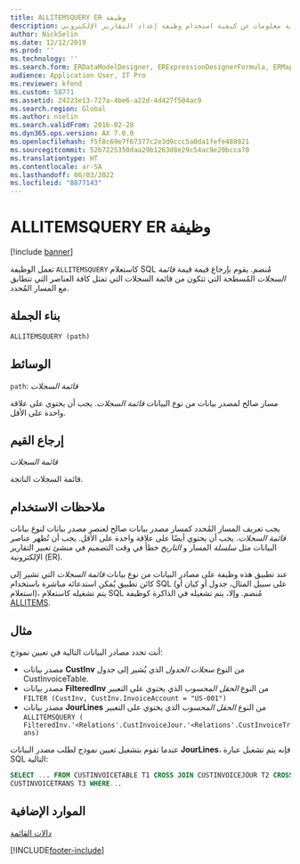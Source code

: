 ```yaml
---
title: ALLITEMSQUERY ER وظيفة
description: توفر هذه المقالة معلومات عن كيفية استخدام وظيفة إعداد التقارير الإلكتروني ALLITEMSQUERY‏ (ER).
author: NickSelin
ms.date: 12/12/2019
ms.prod: ''
ms.technology: ''
ms.search.form: ERDataModelDesigner, ERExpressionDesignerFormula, ERMappedFormatDesigner, ERModelMappingDesigner
audience: Application User, IT Pro
ms.reviewer: kfend
ms.custom: 58771
ms.assetid: 24223e13-727a-4be6-a22d-4d427f504ac9
ms.search.region: Global
ms.author: nselin
ms.search.validFrom: 2016-02-28
ms.dyn365.ops.version: AX 7.0.0
ms.openlocfilehash: f5f8c69e7f67377c2e3d9ccc5a0da1fefe488921
ms.sourcegitcommit: 52b7225350daa29b1263d8e29c54ac9e20bcca70
ms.translationtype: HT
ms.contentlocale: ar-SA
ms.lasthandoff: 06/03/2022
ms.locfileid: "8877143"
---
```

# <a name="allitemsquery-er-function"></a>ALLITEMSQUERY ER وظيفة

[!include [banner](../includes/banner.md)]

تعمل الوظيفة `ALLITEMSQUERY` كاستعلام SQL مُنضم. يقوم بإرجاع قيمة قيمة *قائمة السجلات* المٌسطحة التي تتكون من قائمة السجلات التي تمثل كافة العناصر التي تتطابق مع المسار المُحدد.

## <a name="syntax"></a>بناء الجملة

```vb
ALLITEMSQUERY (path)
```

## <a name="arguments"></a>الوسائط

`path`: *قائمة السجلات*

مسار صالح لمصدر بيانات من نوع البيانات *قائمة السجلات*. يجب أن يحتوي على علاقة واحدة على الأقل.

## <a name="return-values"></a>إرجاع القيم

*قائمة السجلات*

قائمة السجلات الناتجة.

## <a name="usage-notes"></a>ملاحظات الاستخدام

يجب تعريف المسار المُحدد كمسار مصدر بيانات صالح لعنصر مصدر بيانات لنوع بيانات *قائمة السجلات*. يجب أن يحتوي أيضًا على علاقة واحدة على الأقل. يجب أن تُظهر عناصر البيانات مثل *سلسلة* المسار و *التاريخ* خطأ في وقت التصميم في منشئ تعبير التقارير الإلكترونية (ER).

عند تطبيق هذه وظيفة على مصادر البيانات من نوع بيانات *قائمة السجلات* التي تشير إلى كائن تطبيق يُمكن استدعائه مباشرة باستخدام SQL (على سبيل المثال، جدول أو كيان أو استعلام)، يتم تشغيله كاستعلام SQL مُنضم. وإلا، يتم تشغيله في الذاكرة كوظيفة [ALLITEMS](er-functions-list-allitems.md).

## <a name="example"></a>مثال

أنت تحدد مصادر البيانات التالية في تعيين نموذج:

- مصدر بيانات **CustInv** من النوع *سجلات الجدول* الذي يُشير إلى جدول CustInvoiceTable. 
- مصدر بيانات **FilteredInv** من النوع *الحقل المحسوب* الذي يحتوي على التعبير `FILTER (CustInv, CustInv.InvoiceAccount = "US-001")`
- مصدر بيانات **JourLines** من النوع *الحقل المحسوب* الذي يحتوي على التعبير `ALLITEMSQUERY ( FilteredInv.'<Relations'.CustInvoiceJour.'<Relations'.CustInvoiceTrans)`

عندما تقوم بتشغيل تعيين نموذج لطلب مصدر البيانات **JourLines**، فإنه يتم تشغيل عبارة SQL التالية:

```sql
SELECT ... FROM CUSTINVOICETABLE T1 CROSS JOIN CUSTINVOICEJOUR T2 CROSS JOIN
CUSTINVOICETRANS T3 WHERE...
```

## <a name="additional-resources"></a>الموارد الإضافية

[دالات القائمة](er-functions-category-list.md)


[!INCLUDE[footer-include](../../../includes/footer-banner.md)]